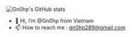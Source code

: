 ![Gn0hp's GitHub stats](https://github-readme-stats.vercel.app/api?username=Gn0hp&show_icons=true&theme=radical)
- 👋 Hi, I’m @Gn0hp from Vietnam
- 📫 How to reach me : gn0hp289@gmail.com

<!---
Gn0hp/Gn0hp is a ✨ special ✨ repository because its `README.md` (this file) appears on your GitHub profile.
You can click the Preview link to take a look at your changes.
--->

